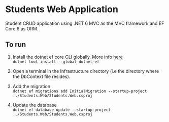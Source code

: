 # **Students Web Application**

Student CRUD application using .NET 6 MVC as the MVC framework and EF Core 6 as ORM.

## **To run**

1. Install the dotnet ef core CLI globally. More info [here](https://docs.microsoft.com/en-us/ef/core/cli/dotnet#installing-the-tools)<br/>
`dotnet tool install --global dotnet-ef`

2. Open a terminal in the Infrastructure directory (i.e the directory where the DbContext file resides).

3. Add the migration <br/>
`dotnet ef migrations add InitialMigration --startup-project ../Students.Web/Students.Web.csproj`

4. Update the database <br/>
`dotnet ef database update --startup-project ../Students.Web/Students.Web.csproj`